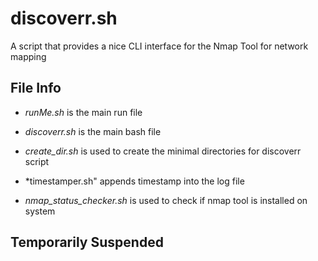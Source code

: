 # discoverr.sh
A script that provides a nice CLI interface for the Nmap Tool for network mapping


## File Info
 - *runMe.sh* is the main run file
 
 - *discoverr.sh* is the main bash file

 - *create_dir.sh* is used to create the minimal directories for discoverr script
 
 - *timestamper.sh" appends timestamp into the log file

 - *nmap_status_checker.sh* is used to check if nmap tool is installed on system




## Temporarily Suspended
